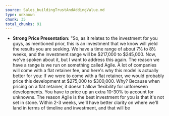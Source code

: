 ```yaml
---
source: Sales_buildingTrustAndAddingValue.md
type: unknown
chunk: 35
total_chunks: 91
---
```


* **Strong Price Presentation:** "So, as it relates to the investment for you guys, as mentioned prior, this is an investment that we know will yield the results you are seeking. We have a time range of about 7½ to 8½ weeks, and the investment range will be $217,000 to $245,000. Now, we've spoken about it, but I want to address this again. The reason we have a range is we run on something called Agile. A lot of companies will come with a flat retainer fee, and here's why this model is actually better for you: If we were to come with a flat retainer, we would probably price this development at $275,000 to $300,000. Why? Because when pricing on a flat retainer, it doesn't allow flexibility for unforeseen developments. You have to price up an extra 10-30% to account for unknowns. The reason Agile is the best investment for you is that it's not set in stone. Within 2-3 weeks, we'll have better clarity on where we'll land in terms of timeline and investment, and that will be